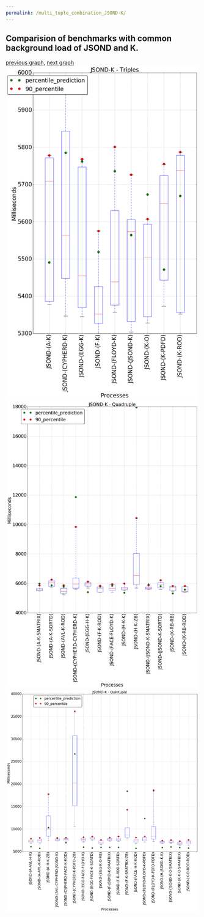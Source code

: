 ```yaml
---
permalink: /multi_tuple_combination_JSOND-K/
---
```



 ## Comparision of benchmarks with common background load of JSOND and K.

[previous graph](../multi_tuple_combination_JSOND-JSOND/), [next graph](../multi_tuple_combination_JSOND-O/)
![graph figure](./images/triple/JSOND/JSOND-K_box.png)![graph figure](./images/quadruple/JSOND/JSOND-K_box.png)![graph figure](./images/quintuple/JSOND/JSOND-K_box.png)